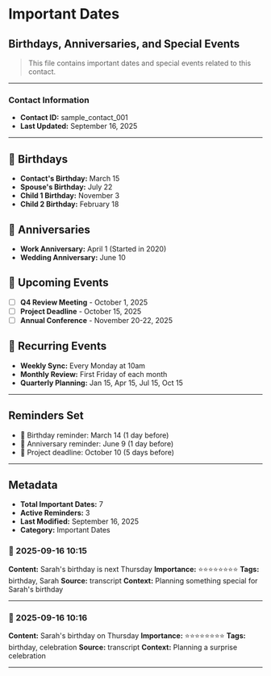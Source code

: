 # Important Dates

## Birthdays, Anniversaries, and Special Events

> This file contains important dates and special events related to this contact.

---

### Contact Information
- **Contact ID:** sample_contact_001
- **Last Updated:** September 16, 2025

---

## 🎂 Birthdays
- **Contact's Birthday:** March 15
- **Spouse's Birthday:** July 22
- **Child 1 Birthday:** November 3
- **Child 2 Birthday:** February 18

## 📅 Anniversaries
- **Work Anniversary:** April 1 (Started in 2020)
- **Wedding Anniversary:** June 10

## 🎯 Upcoming Events
- [ ] **Q4 Review Meeting** - October 1, 2025
- [ ] **Project Deadline** - October 15, 2025
- [ ] **Annual Conference** - November 20-22, 2025

## 📌 Recurring Events
- **Weekly Sync:** Every Monday at 10am
- **Monthly Review:** First Friday of each month
- **Quarterly Planning:** Jan 15, Apr 15, Jul 15, Oct 15

---

## Reminders Set
- 🔔 Birthday reminder: March 14 (1 day before)
- 🔔 Anniversary reminder: June 9 (1 day before)
- 🔔 Project deadline: October 10 (5 days before)

---

## Metadata
- **Total Important Dates:** 7
- **Active Reminders:** 3
- **Last Modified:** September 16, 2025
- **Category:** Important Dates
### 📝 2025-09-16 10:15
**Content:** Sarah's birthday is next Thursday
**Importance:** ⭐⭐⭐⭐⭐⭐⭐⭐
**Tags:** birthday, Sarah
**Source:** transcript
**Context:** Planning something special for Sarah's birthday

---

### 📝 2025-09-16 10:16
**Content:** Sarah's birthday on Thursday
**Importance:** ⭐⭐⭐⭐⭐⭐⭐⭐
**Tags:** birthday, celebration
**Source:** transcript
**Context:** Planning a surprise celebration

---
